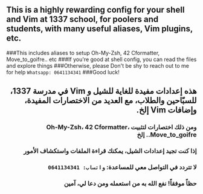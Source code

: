 ## This is a highly rewarding config for your shell and Vim at 1337 school, for poolers and students, with many useful aliases, Vim plugins, etc.

###This includes aliases to setup Oh-My-Zsh, 42 Cformatter, Move_to_goifre.. etc
###If you're good at shell config, you can read the files and explore things
###Otherwise, please Don't be shy to reach out to me for help `Whatsapp: 0641134341`
###Good luck!

<div dir="rtl">

## هذه إعدادات مفيدة للغاية للشيل و Vim في مدرسة 1337، للسبّاحين والطلاب، مع العديد من الاختصارات المفيدة، وإضافات Vim إلخ.

### ومن ذلك اختصارات لتثبيت Oh-My-Zsh، 42 Cformatter، Move_to_goifre.. إلخ
### إذا كنت تجيد إعدادات الشيل، يمكنك قراءة الملفات واستكشاف الأمور
### لا تتردد في التواصل معي للمساعدة: `واتساب: 0641134341`
### حظاً موفقاً! نفع الله به من استعمله ومن دعا لي، آمين

</div>
